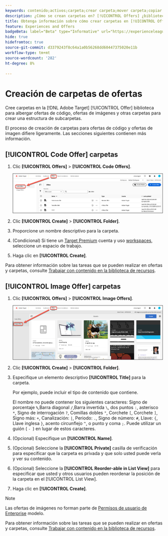 ```yaml
---
keywords: contenido;activos;carpeta;crear carpeta;mover carpeta;copiar carpeta;eliminar carpeta;descargar carpeta
description: ¿Cómo se crean carpetas en? [!UICONTROL Offers] ¿biblioteca?
title: Obtenga información sobre cómo crear carpetas en [!UICONTROL Offers] para guardar ofertas de código e imagen, así como otras carpetas.
feature: Experiences and Offers
badgeBeta: label="Beta" type="Informative" url="https://experienceleague.adobe.com/docs/target/using/introduction/intro.html?lang=es#beta newtab=true" tooltip="¿Qué son las funciones beta en  [!DNL Adobe Target]?"
hide: true
hidefromtoc: true
source-git-commit: d3379243f8c64a1a0b56268dd60447375020e11b
workflow-type: tm+mt
source-wordcount: '282'
ht-degree: 8%

---
```


# Creación de carpetas de ofertas

Cree carpetas en la [!DNL Adobe Target] [!UICONTROL Offer] biblioteca para albergar ofertas de código, ofertas de imágenes y otras carpetas para crear una estructura de subcarpetas.

El proceso de creación de carpetas para ofertas de código y ofertas de imagen difiere ligeramente. Las secciones siguientes contienen más información.

## [!UICONTROL Code Offer] carpetas

1. Clic **[!UICONTROL Offers]** > **[!UICONTROL Code Offers]**.

   ![Pestaña Ofertas de código](/help/main/c-experiences/c-manage-content/assets/code-offers-tab-new.png)

1. Clic **[!UICONTROL Create]** > **[!UICONTROL Folder]**.

1. Proporcione un nombre descriptivo para la carpeta.

1. (Condicional) Si tiene un [Target Premium](/help/main/c-intro/intro.md#premium) cuenta y uso [workspaces](/help/main/administrating-target/c-user-management/property-channel/properties-overview.md##section_B82EB409B67C4D9D9D20CE30E48DB1DC), seleccione un espacio de trabajo.

1. Haga clic en **[!UICONTROL Create]**.

Para obtener información sobre las tareas que se pueden realizar en ofertas y carpetas, consulte [Trabajar con contenido en la biblioteca de recursos](/help/main/c-experiences/c-manage-content/assets-working.md).

## [!UICONTROL Image Offer] carpetas

1. Clic **[!UICONTROL Offers]** > **[!UICONTROL Image Offers]**.

   ![Pestaña Ofertas de imágenes](/help/main/c-experiences/c-manage-content/assets/image-offers-tab-new.png)

1. Clic **[!UICONTROL Create]** > **[!UICONTROL Folder]**.
1. Especifique un elemento descriptivo **[!UICONTROL Title]** para la carpeta.

   Por ejemplo, puede incluir el tipo de contenido que contiene.

   El nombre no puede contener los siguientes caracteres: Signo de porcentaje `%`,Barra diagonal `/`,Barra invertida `\`, dos puntos `:`, asterisco `*`, Signo de interrogación `?`, Comillas dobles `"`, Corchete `[`, Corchete `]`, Signo más: `+`, Canalización: `|`, Periodo: `.`, Signo de número: `#`, Llave: `{`, Llave inglesa `}`, acento circunflejo `^`, o punto y coma `;`. Puede utilizar un guión ( `- `) en lugar de estos caracteres.

1. (Opcional) Especifique un **[!UICONTROL Name]**.
1. (Opcional) Seleccione la **[!UICONTROL Private]** casilla de verificación para especificar que la carpeta es privada y que solo usted puede verla y ver su contenido.

1. (Opcional) Seleccione la **[!UICONTROL Reorder-able in List View]** para especificar que usted y otros usuarios pueden reordenar la posición de la carpeta en el [!UICONTROL List View].

1. Haga clic en **[!UICONTROL Create]**.

>[!NOTE]
>
>Las ofertas de imágenes no forman parte de [Permisos de usuario de Enterprise](/help/main/administrating-target/c-user-management/property-channel/property-channel.md) modelo.

Para obtener información sobre las tareas que se pueden realizar en ofertas y carpetas, consulte [Trabajar con contenido en la biblioteca de recursos](/help/main/c-experiences/c-manage-content/assets-working.md).